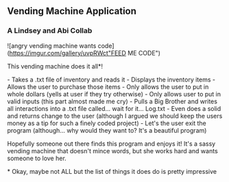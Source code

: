 ## Vending Machine Application
### A Lindsey and Abi Collab

![angry vending machine wants code](https://imgur.com/gallery/uvpRWct"FEED ME CODE")

<p> This vending machine does it all*!</p>
- Takes a .txt file of inventory and reads it
- Displays the inventory items
- Allows the user to purchase those items
- Only allows the user to put in whole dollars (yells at user if they try otherwise)
- Only allows user to put in valid inputs (this part almost made me cry)
- Pulls a Big Brother and writes all interactions into a .txt file called... wait for it... Log.txt
- Even does a solid and returns change to the user (although I argued we should keep the users money as a tip for such a finely coded project)
- Let's the user exit the program (although... why would they want to? It's a beautiful program)

<p> Hopefully someone out there finds this program and enjoys it! It's a sassy vending machine that doesn't mince words, but she works hard and wants someone to love her.</p>

<p>* Okay, maybe not ALL but the list of things it does do is pretty impressive</p>
